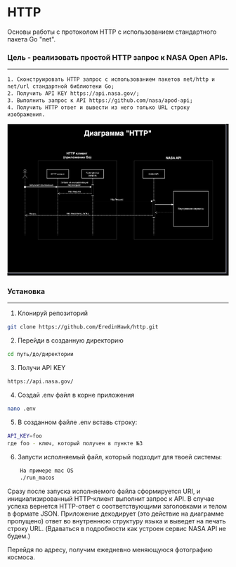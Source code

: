 # HTTP
Основы работы с протоколом HTTP с использованием стандартного пакета Go "net".

### Цель - реализовать простой HTTP запрос к NASA Open APIs.
---

    1. Сконструировать HTTP запрос с использованием пакетов net/http и net/url стандартной библиотеки Go;
    2. Получить API KEY https://api.nasa.gov/;
    3. Выполнить запрос к API https://github.com/nasa/apod-api;
    4. Получить HTTP ответ и вывести из него только URL строку изображения.

![alt text](/sheme.png)

### Установка
---
1. Клонируй репозиторий
```bash
git clone https://github.com/EredinHawk/http.git
```
2. Перейди в созданную директорию
```bash
cd путь/до/директории
```
3. Получи API KEY
```bash
https://api.nasa.gov/
```
4. Создай .env файл в корне приложения
```bash
nano .env
```
5. В созданном файле .env вставь строку:
```bash
API_KEY=foo
где foo - ключ, который получен в пункте №3
```
6. Запусти исполняемый файл, который подходит для твоей системы:
```bash
    На примере mac OS
    ./run_macos
```

Сразу после запуска исполняемого файла сформируется URI, и инициализированный HTTP-клиент выполнит запрос к API. В случае успеха вернется HTTP-ответ с соответствующими заголовками и телом в формате JSON. Приложение декодирует (это действие на диаграмме пропущено) ответ во внутреннюю структуру языка и выведет на печать строку URL. (Вдаваться в подробности как устроен сервис NASA API не будем.)

Перейдя по адресу, получим ежедневно меняющуюся фотографию космоса.
